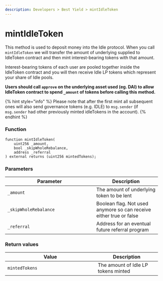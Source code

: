 ```yaml
---
description: Developers > Best Yield > mintIdleToken
---
```


# mintIdleToken

This method is used to deposit money into the Idle protocol. When you call `mintIdleToken` we will transfer the amount of underlying supplied to IdleToken contract and then mint interest-bearing tokens with that amount.&#x20;

Interest-bearing tokens of each user are pooled together inside the IdleToken contract and you will then receive Idle LP tokens which represent your share of Idle pools.

**Users should call `approve` on the underlying asset used (eg. DAI) to allow IdleToken contract to spend `_amount` of tokens before calling this method.**

{% hint style="info" %}
Please note that after the first mint all subsequent ones will also send governance tokens (e.g. IDLE) to `msg.sender` (if `msg.sender` had other previously minted idleTokens in the account).
{% endhint %}

### Function

```solidity
function mintIdleToken(
    uint256 _amount, 
    bool _skipWholeRebalance, 
    address _referral
) external returns (uint256 mintedTokens);
```

### **Parameters**

<table><thead><tr><th width="277">Parameter</th><th>Description</th></tr></thead><tbody><tr><td><code>_amount</code></td><td>The amount of underlying token to be lent</td></tr><tr><td><code>_skipWholeRebalance</code></td><td>Boolean flag. Not used anymore so can receive either true or false</td></tr><tr><td><code>_referral</code></td><td>Address for an eventual future referral program</td></tr></tbody></table>

### **Return values**

<table><thead><tr><th width="282">Value</th><th>Description</th></tr></thead><tbody><tr><td><code>mintedTokens</code></td><td>The amount of Idle LP tokens minted</td></tr></tbody></table>
